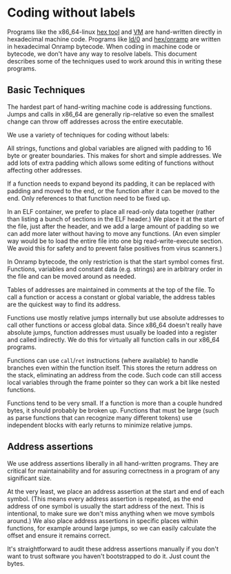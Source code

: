# Coding without labels

Programs like the x86\_64-linux [hex tool](../platform/hex/x86_64-linux) and [VM](../platform/vm/x86_64-linux) are hand-written directly in hexadecimal machine code. Programs like [ld/0](../core/ld/0-global) and [hex/onramp](../platform/hex/onramp) are written in hexadecimal Onramp bytecode. When coding in machine code or bytecode, we don't have any way to resolve labels. This document describes some of the techniques used to work around this in writing these programs.



## Basic Techniques

The hardest part of hand-writing machine code is addressing functions. Jumps and calls in x86\_64 are generally rip-relative so even the smallest change can throw off addresses across the entire executable.

We use a variety of techniques for coding without labels:

All strings, functions and global variables are aligned with padding to 16 byte or greater boundaries. This makes for short and simple addresses. We add lots of extra padding which allows some editing of functions without affecting other addresses.

If a function needs to expand beyond its padding, it can be replaced with padding and moved to the end, or the function after it can be moved to the end. Only references to that function need to be fixed up.

In an ELF container, we prefer to place all read-only data together (rather than listing a bunch of sections in the ELF header.) We place it at the start of the file, just after the header, and we add a large amount of padding so we can add more later without having to move any functions. (An even simpler way would be to load the entire file into one big read-write-execute section. We avoid this for safety and to prevent false positives from virus scanners.)

In Onramp bytecode, the only restriction is that the start symbol comes first. Functions, variables and constant data (e.g. strings) are in arbitrary order in the file and can be moved around as needed.

Tables of addresses are maintained in comments at the top of the file. To call a function or access a constant or global variable, the address tables are the quickest way to find its address.

Functions use mostly relative jumps internally but use absolute addresses to call other functions or access global data. Since x86\_64 doesn't really have absolute jumps, function addresses must usually be loaded into a register and called indirectly. We do this for virtually all function calls in our x86\_64 programs.

Functions can use `call`/`ret` instructions (where available) to handle branches even within the function itself. This stores the return address on the stack, eliminating an address from the code. Such code can still access local variables through the frame pointer so they can work a bit like nested functions.

Functions tend to be very small. If a function is more than a couple hundred bytes, it should probably be broken up. Functions that must be large (such as parse functions that can recognize many different tokens) use independent blocks with early returns to minimize relative jumps.



## Address assertions

We use address assertions liberally in all hand-written programs. They are critical for maintainability and for assuring correctness in a program of any significant size.

At the very least, we place an address assertion at the start and end of each symbol. (This means every address assertion is repeated, as the end address of one symbol is usually the start address of the next. This is intentional, to make sure we don't miss anything when we move symbols around.) We also place address assertions in specific places within functions, for example around large jumps, so we can easily calculate the offset and ensure it remains correct.

It's straightforward to audit these address assertions manually if you don't want to trust software you haven't bootstrapped to do it. Just count the bytes.
